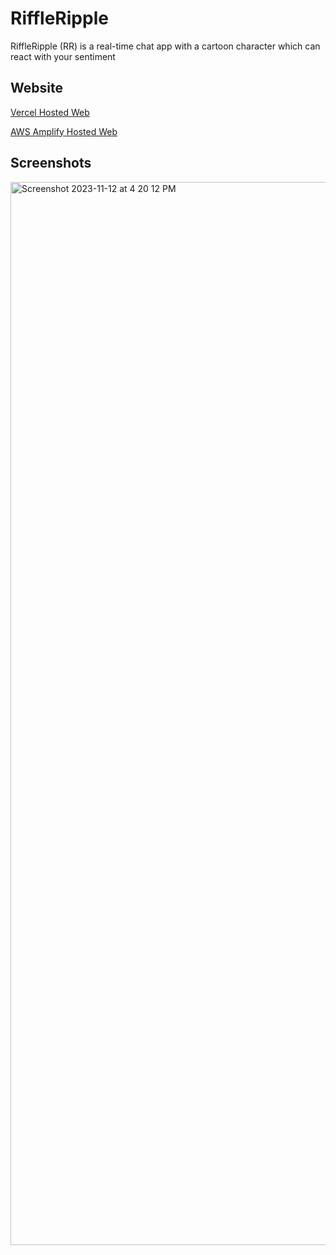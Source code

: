 # RiffleRipple

RiffleRipple (RR) is a real-time chat app with a cartoon character which can react with your sentiment 

## Website
[Vercel Hosted Web](https://riffle-ripple.vercel.app/)

[AWS Amplify Hosted Web](https://main.d22tvqu5fsq43v.amplifyapp.com/)

## Screenshots
<img width="1701" alt="Screenshot 2023-11-12 at 4 20 12 PM" src="https://github.com/maintian/riffle-ripple/assets/109491891/145159db-cc88-4483-a6ec-b572662864f7">
